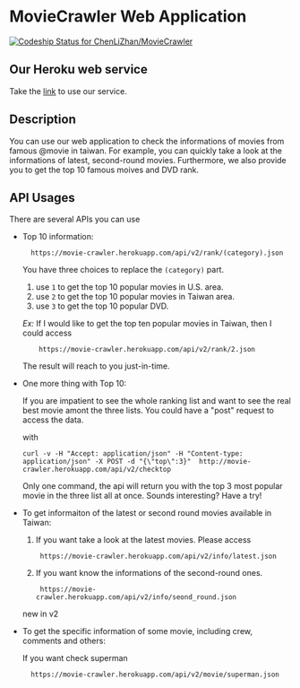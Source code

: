 MovieCrawler Web Application
=============================
[ ![Codeship Status for ChenLiZhan/MovieCrawler](https://codeship.com/projects/b23a7d90-4a4e-0132-e0ce-3a47b25aadbc/status)](https://codeship.com/projects/46254)
## Our Heroku web service
Take the [link](https://movie-crawler.herokuapp.com/) to use our service.

## Description
You can use our web application to check the informations of movies from famous @movie in taiwan. For example, you can quickly take a look at the informations of latest, second-round movies. Furthermore, we also provide you to get the top 10 famous moives and DVD rank.

## API Usages
There are several APIs you can use

+ Top 10 information:

        https://movie-crawler.herokuapp.com/api/v2/rank/(category).json

  You have three choices to replace the ```(category)``` part.
  1. use ```1``` to get the top 10 popular movies in U.S. area.
  2. use ```2``` to get the top 10 popular movies in Taiwan area.
  3. use ```3``` to get the top 10 popular DVD.

  *Ex:*
  If I would like to get the top ten popular movies in Taiwan, then I could access

          https://movie-crawler.herokuapp.com/api/v2/rank/2.json

  The result will reach to you just-in-time.

+ One more thing with Top 10:

  If you are impatient to see the whole ranking list and want to see the real best movie amont the three lists. You could have a "post" request to access the data.

  with

      curl -v -H "Accept: application/json" -H "Content-type: application/json" -X POST -d "{\"top\":3}"  http://movie-crawler.herokuapp.com/api/v2/checktop

  Only one command, the api will return you with the top 3 most popular movie in the three list all at once. Sounds interesting? Have a try!

+ To get informaiton of the latest or second round movies available in Taiwan:
  1. If you want take a look at the latest movies. Please access

          https://movie-crawler.herokuapp.com/api/v2/info/latest.json

  2. If you want know the informations of the second-round ones.

          https://movie-crawler.herokuapp.com/api/v2/info/seond_round.json

  new in v2

+ To get the specific information of some movie, including crew, comments and others:

  If you want check superman

        https://movie-crawler.herokuapp.com/api/v2/movie/superman.json
